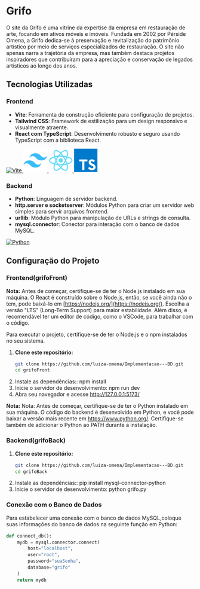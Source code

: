 # Grifo

O site da Grifo é uma vitrine da expertise da empresa em restauração de arte, focando em ativos móveis e imóveis. Fundada em 2002 por Pérside Omena, a Grifo dedica-se à preservação e revitalização do patrimônio artístico por meio de serviços especializados de restauração. O site não apenas narra a trajetória da empresa, mas também destaca projetos inspiradores que contribuíram para a apreciação e conservação de legados artísticos ao longo dos anos.

## Tecnologias Utilizadas

### Frontend

- **Vite**: Ferramenta de construção eficiente para configuração de projetos.
- **Tailwind CSS**: Framework de estilização para um design responsivo e visualmente atraente.
- **React com TypeScript**: Desenvolvimento robusto e seguro usando TypeScript com a biblioteca React.
<p>
  <a href="https://vitejs.dev/">
    <img src="https://vitejs.dev/logo.svg" alt="Vite" width="64" height="64">
  </a>
  <a href="https://tailwindcss.com/">
    <img src="https://raw.githubusercontent.com/devicons/devicon/master/icons/tailwindcss/tailwindcss-plain.svg" alt="Tailwind CSS" width="64" height="64">
  </a>
  <a href="https://reactjs.org/">
    <img src="https://raw.githubusercontent.com/devicons/devicon/master/icons/react/react-original.svg" alt="React" width="64" height="64">
  </a>
  <a href="https://www.typescriptlang.org/">
    <img src="https://raw.githubusercontent.com/devicons/devicon/master/icons/typescript/typescript-original.svg" alt="TypeScript" width="64" height="64">
  </a>
</p>

### Backend

- **Python**: Linguagem de servidor backend.
- **http.server e socketserver**: Módulos Python para criar um servidor web simples para servir arquivos frontend.
- **urllib**: Módulo Python para manipulação de URLs e strings de consulta.
- **mysql.connector**: Conector para interação com o banco de dados MySQL.

<p>
  <a href="https://www.python.org/">
    <img src="https://s3.dualstack.us-east-2.amazonaws.com/pythondotorg-assets/media/community/logos/python-logo-only.png" alt="Python" width="64" height="64">
  </a>
</p>

## Configuração do Projeto
### Frontend(grifoFront)

**Nota:** Antes de começar, certifique-se de ter o Node.js instalado em sua máquina. O React é construído sobre o Node.js, então, se você ainda não o tem, pode baixá-lo em [https://nodejs.org/](https://nodejs.org/). Escolha a versão "LTS" (Long-Term Support) para maior estabilidade. Além disso, é recomendável ter um editor de código, como o VSCode, para trabalhar com o código.

Para executar o projeto, certifique-se de ter o Node.js e o npm instalados no seu sistema.

1. **Clone este repositório:**
   ```bash
   git clone https://github.com/luiza-omena/Implementacao---BD.git
   cd grifoFront
      ```
2. Instale as dependências::
   npm install
3. Inicie o servidor de desenvolvimento:
   npm run dev
4. Abra seu navegador e acesse http://127.0.0.1:5173/


**Nota:** Nota: Antes de começar, certifique-se de ter o Python instalado em sua máquina. O código do backend é desenvolvido em Python, e você pode baixar a versão mais recente em https://www.python.org/. Certifique-se também de adicionar o Python ao PATH durante a instalação.
### Backend(grifoBack)

1. **Clone este repositório:**
   ```bash
   git clone https://github.com/luiza-omena/Implementacao---BD.git
   cd grifoBack
      ```
2. Instale as dependências::
   pip install mysql-connector-python
3. Inicie o servidor de desenvolvimento:
   python grifo.py

### Conexão com o Banco de Dados

Para estabelecer uma conexão com o banco de dados MySQL,coloque suas informações do banco de dados na seguinte função em Python:

```python
def connect_db():
    mydb = mysql.connector.connect(
        host="localhost",
        user="root",
        password="suaSenha",
        database="grifo"
    )
    return mydb


